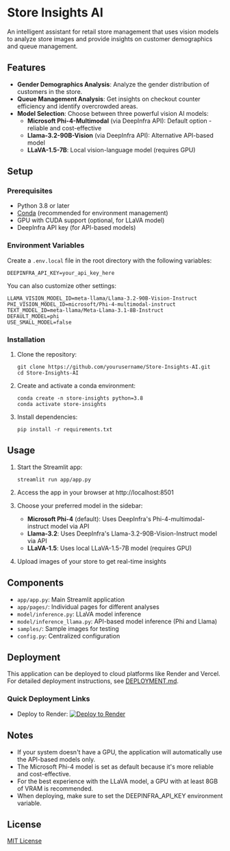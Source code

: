 # Store Insights AI

An intelligent assistant for retail store management that uses vision models to analyze store images and provide insights on customer demographics and queue management.

## Features

- **Gender Demographics Analysis**: Analyze the gender distribution of customers in the store.
- **Queue Management Analysis**: Get insights on checkout counter efficiency and identify overcrowded areas.
- **Model Selection**: Choose between three powerful vision AI models:
  - **Microsoft Phi-4-Multimodal** (via DeepInfra API): Default option - reliable and cost-effective
  - **Llama-3.2-90B-Vision** (via DeepInfra API): Alternative API-based model
  - **LLaVA-1.5-7B**: Local vision-language model (requires GPU)

## Setup

### Prerequisites

- Python 3.8 or later
- [Conda](https://docs.conda.io/en/latest/) (recommended for environment management)
- GPU with CUDA support (optional, for LLaVA model)
- DeepInfra API key (for API-based models)

### Environment Variables

Create a `.env.local` file in the root directory with the following variables:

```
DEEPINFRA_API_KEY=your_api_key_here
```

You can also customize other settings:

```
LLAMA_VISION_MODEL_ID=meta-llama/Llama-3.2-90B-Vision-Instruct
PHI_VISION_MODEL_ID=microsoft/Phi-4-multimodal-instruct
TEXT_MODEL_ID=meta-llama/Meta-Llama-3.1-8B-Instruct
DEFAULT_MODEL=phi
USE_SMALL_MODEL=false
```

### Installation

1. Clone the repository:
   ```
   git clone https://github.com/yourusername/Store-Insights-AI.git
   cd Store-Insights-AI
   ```

2. Create and activate a conda environment:
   ```
   conda create -n store-insights python=3.8
   conda activate store-insights
   ```

3. Install dependencies:
   ```
   pip install -r requirements.txt
   ```

## Usage

1. Start the Streamlit app:
   ```
   streamlit run app/app.py
   ```

2. Access the app in your browser at http://localhost:8501

3. Choose your preferred model in the sidebar:
   - **Microsoft Phi-4** (default): Uses DeepInfra's Phi-4-multimodal-instruct model via API
   - **Llama-3.2**: Uses DeepInfra's Llama-3.2-90B-Vision-Instruct model via API
   - **LLaVA-1.5**: Uses local LLaVA-1.5-7B model (requires GPU)

4. Upload images of your store to get real-time insights

## Components

- `app/app.py`: Main Streamlit application
- `app/pages/`: Individual pages for different analyses
- `model/inference.py`: LLaVA model inference
- `model/inference_llama.py`: API-based model inference (Phi and Llama)
- `samples/`: Sample images for testing
- `config.py`: Centralized configuration 

## Deployment

This application can be deployed to cloud platforms like Render and Vercel. For detailed deployment instructions, see [DEPLOYMENT.md](DEPLOYMENT.md).

### Quick Deployment Links

- Deploy to Render: [![Deploy to Render](https://render.com/images/deploy-to-render-button.svg)](https://render.com/deploy)

## Notes

- If your system doesn't have a GPU, the application will automatically use the API-based models only.
- The Microsoft Phi-4 model is set as default because it's more reliable and cost-effective.
- For the best experience with the LLaVA model, a GPU with at least 8GB of VRAM is recommended.
- When deploying, make sure to set the DEEPINFRA_API_KEY environment variable.

## License

[MIT License](LICENSE) 